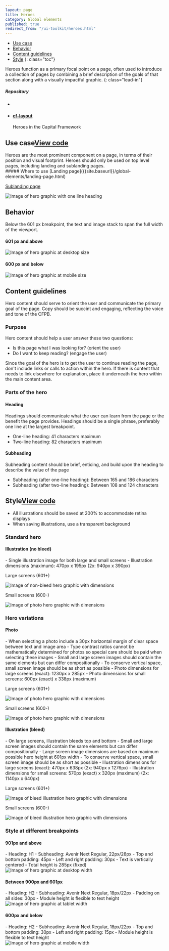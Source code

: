 ```yaml
---
layout: page
title: Heroes
category: Global elements
published: true
redirect_from: "/ui-toolkit/heroes.html"
---
```


- [Use case](#use-case)
- [Behavior](#behavior)
- [Content guidelines](#content-guidelines)
- [Style](#style)
 {: class="toc"}

<div class="content-50 content-first">
Heroes function as a primary focal point on a page, often used to introduce a collection of pages by combining a brief description of the goals of that section along with a visually impactful graphic. 
{: class="lead-in"}

</div>

<div class="content-50 content-last">
  <h5 class="repo-list-header">Repository</h5>
  <ul class="repo-list">
    <li>
      <span class="cf-icon cf-icon-github"></span>
    </li>
    <li>
      <a href="https://github.com/cfpb/cf-layout"><h4>cf-layout</h4></a>
      <p>Heroes in the Capital Framework</p>
    </li>
  </ul>
</div> 


<h2 id="use-case">Use case<span class="cf-code-link"><a href="https://github.com/cfpb/capital-framework/blob/master/src/cf-layout/src/cf-layout.less#L618-L620">View code <span class="cf-icon cf-icon-external-link"></span></a></span></h2>


<div class="content-67 content-first">
Heroes are the most prominent component on a page, in terms of their position and visual footprint. Heroes should only be used on top level pages, including landing and sublanding pages.
</div>

<div class="content-33 content-last">
##### Where to use
[Landing page]({{site.baseurl}}/global-elements/landing-page.html)

[Sublanding page]({{site.baseurl}}/global-elements/sublanding-page.html)

</div>

<div class="content-67 content-first">
<img alt="Image of hero graphic with one line heading" src="../static/img/hero/hero_use_case.png"/>
</div>



<h2 id="behavior">Behavior<span class="cf-code-link"></h2>

Below the 601 px breakpoint, the text and image stack to span the full width of the viewport.

<div class="content-75 content-first"> 
<h4>601 px and above</h4> 
<img alt="Image of hero graphic at desktop size" src="../static/img/hero/hero_behavior_desktop.png"/>
</div>

<div class="content-25 content-last"> 
<h4>600 px and below</h4>
<img alt="Image of hero graphic at mobile size" src="../static/img/hero/hero_behavior_mobile.png"/>
</div>

<h2 id="behavior">Content guidelines<span class="cf-code-link"></h2>
Hero content should serve to orient the user and communicate the primary goal of the page. Copy should be succint and engaging, reflecting the voice and tone of the CFPB. 

<h3>Purpose</h3>
Hero content should help a user answer these two questions: 

- Is this page what I was looking for? (orient the user)
- Do I want to keep reading? (engage the user)

Since the goal of the hero is to get the user to continue reading the page, don't include links or calls to action within the hero. If there is content that needs to link elsewhere for explanation, place it underneath the hero within the main content area.  

<h3> Parts of the hero</h3>

<h4>Heading</h4> 
Headings should communicate what the user can learn from the page or the benefit the page provides. Headings should be a single phrase, preferably one line at the largest breakpoint.

- One-line heading: 41 characters maximum
- Two-line heading: 82 characters maximum


<h4>Subheading</h4>
Subheading content should be brief, enticing, and build upon the heading to describe the value of the page

- Subheading (after one-line heading): Between 165 and 186 characters
- Subheading (after two-line heading): Between 108 and 124 characters


<h2 id="style">Style<span class="cf-code-link"><a href="https://github.com/cfpb/capital-framework/blob/master/src/cf-layout/src/cf-layout.less#L618-L620">View code <span class="cf-icon cf-icon-external-link"></span></a></span></h2>

- All illustrations should be saved at 200% to accommodate retina displays
- When saving illustrations, use a transparent background

<h3>Standard hero</h3>

<h4>Illustration (no bleed)</h4>
- Single illustration image for both large and small screens
- Illustration dimensions (maximum): 470px x 195px (2x: 940px x 390px)

<div class="content-50 content-last"> 
  <p>Large screens (601+)</p>
  <img alt="Image of non-bleed hero graphic with dimensions" src="../static/img/hero/hero_style_non_bleed_large.png"/> 
</div>

<div class="content-50 content-last">
 <p>Small screens (600-)</p> 
  <img alt="Image of photo hero graphic with dimensions" src="../static/img/hero/hero_style_non_bleed_small.png"/> 
</div>

<h3>Hero variations</h3>

<h4>Photo</h4>
- When selecting a photo include a 30px horizontal margin of clear space between text and image area
- Type contrast ratios cannot be mathematically determined for photos so special care should be paid when selecting these images
- Small and large screen images should contain the same elements but can differ compositionally
- To conserve vertical space, small screen image should be as short as possible
- Photo dimensions for large screens (exact): 1230px x 285px
- Photo dimensions for small screens: 600px (exact) x 338px (maximum)

<div class="content-50 content-last"> 
  <p>Large screens (601+)</p>
  <img alt="Image of photo hero graphic with dimensions" src="../static/img/hero/hero_style_variations_photo_large.png"/> 
</div>

<div class="content-50 content-last">
 <p>Small screens (600-)</p> 
  <img alt="Image of photo hero graphic with dimensions" src="../static/img/hero/hero_style_variations_photo_small.png"/> 
</div>

<h4>Illustration (bleed)</h4>
- On large screens, illustration bleeds top and bottom
- Small and large screen images should contain the same elements but can differ compositionally
- Large screen image dimensions are based on maximum possible hero height at 601px width
- To conserve vertical space, small screen image should be as short as possible
- Illustration dimensions for large screens (exact): 470px x 638px (2x: 940px x 1276px)
- Illustration dimensions for small screens: 570px (exact) x 320px (maximum) (2x: 1140px x 640px) 

<div class="content-50 content-last"> 
  <p>Large screens (601+)</p>
  <img alt="Image of bleed illustration hero graphic with dimensions" src="../static/img/hero/hero_style_variations_bleed_large.png"/> 
</div>

<div class="content-50 content-last">
 <p>Small screens (600-)</p> 
  <img alt="Image of bleed illustration hero graphic with dimensions" src="../static/img/hero/hero_style_variations_bleed_small.png"/> 
</div>


<h3>Style at different breakpoints</h3>

<h4>901px and above</h4> 
- Heading: H1
- Subheading: Avenir Next Regular, 22px/28px
- Top and bottom padding: 45px
- Left and right padding: 30px
- Text is vertically centered
- Total height is 285px (fixed)

<div class="content-75 content-first"> 
<img alt="Image of hero graphic at desktop width" src="../static/img/hero/hero_style_desktop.png"/>
</div>

<h4>Between 900px and 601px</h4>
- Heading: H2
- Subheading: Avenir Next Regular, 18px/22px
- Padding on all sides: 30px
- Module height is flexible to text height

<div class="content-50 content-first"> 
<img alt="Image of hero graphic at tablet width" src="../static/img/hero/hero_style_tablet.png"/>
</div>

<h4>600px and below</h4>
- Heading: H2
- Subheading: Avenir Next Regular, 18px/22px
- Top and bottom padding: 30px
- Left and right padding: 15px
- Module height is flexible to text height

<div class="content-25 content-first"> 
<img alt="Image of hero graphic at mobile width" src="../static/img/hero/hero_style_mobile.png"/>
</div>








